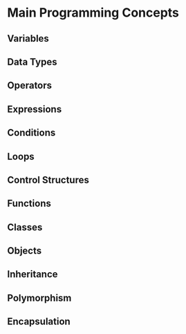 # Main Programming Concepts

## Variables

## Data Types

## Operators

## Expressions

## Conditions

## Loops

## Control Structures

## Functions

## Classes

## Objects

## Inheritance

## Polymorphism

## Encapsulation
